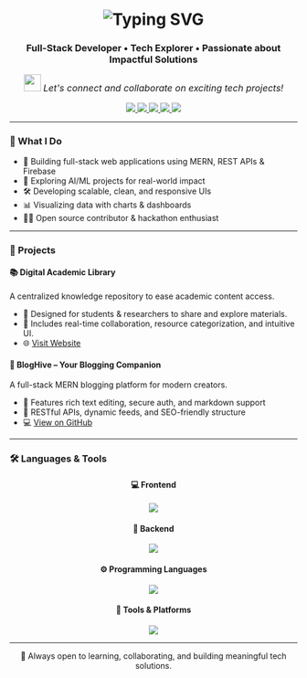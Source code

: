 <h1 align="center">
  <img src="https://readme-typing-svg.demolab.com?font=Fira+Code&weight=600&pause=1000&color=6A5ACD&center=true&vCenter=true&width=435&lines=Hi%2C+I'm+Afzal+Shaik;Full-Stack+Developer;Tech+Explorer+%7C+ML+%2B+OCR+Enthusiast" alt="Typing SVG" />
</h1>

<h3 align="center">
  <b>Full-Stack Developer</b> • <b>Tech Explorer</b> • <b>Passionate about Impactful Solutions</b>
</h3>

<p align="center" style="font-size: 16px; font-style: italic;">
  <img src="https://media.giphy.com/media/jpVnC65DmYeyRL4LHS/giphy.gif" width="30" />
  Let's connect and collaborate on exciting tech projects!
</p>

<div align="center">

<a href="https://linktr.ee/S_Afzal">
  <img src="https://img.shields.io/badge/Linktree-3a9c6e?style=for-the-badge&logo=linktree&logoColor=white" />
</a>
<a href="https://www.linkedin.com/in/afzalshaik">
  <img src="https://img.shields.io/badge/LinkedIn-0077B5?style=for-the-badge&logo=linkedin&logoColor=white" />
</a>
<a href="https://www.instagram.com/afzalshaik">
  <img src="https://img.shields.io/badge/Instagram-E4405F?style=for-the-badge&logo=instagram&logoColor=white" />
</a>
<a href="mailto:afzalshaik@email.com">
  <img src="https://img.shields.io/badge/Email-D14836?style=for-the-badge&logo=gmail&logoColor=white" />
</a>
<a href="https://github.com/AfzalShaik">
  <img src="https://img.shields.io/badge/GitHub-181717?style=for-the-badge&logo=github&logoColor=white" />
</a>

</div>


---

### 💼 What I Do

- 🔧 Building full-stack web applications using MERN, REST APIs & Firebase  
- 🧠 Exploring AI/ML projects for real-world impact  
- 🛠️ Developing scalable, clean, and responsive UIs  
- 📊 Visualizing data with charts & dashboards  
- 👨‍💻 Open source contributor & hackathon enthusiast  

---

### 🚀 Projects

#### 📚 Digital Academic Library  
A centralized knowledge repository to ease academic content access.  
- 🔹 Designed for students & researchers to share and explore materials.  
- 🔹 Includes real-time collaboration, resource categorization, and intuitive UI.  
- 🌐 [Visit Website](https://your-digital-library-site.com)  

#### 📝 BlogHive – Your Blogging Companion  
A full-stack MERN blogging platform for modern creators.  
- 🔹 Features rich text editing, secure auth, and markdown support  
- 🔹 RESTful APIs, dynamic feeds, and SEO-friendly structure  
- 💻 [View on GitHub](https://github.com/afzalshaik/bloghive)

---


### 🛠️ Languages & Tools

<div align="center">

#### 💻 Frontend  
<img src="https://skillicons.dev/icons?i=html,css,js,react,nextjs" />

#### 🧠 Backend  
<img src="https://skillicons.dev/icons?i=nodejs,express,mongodb,firebase" />

#### ⚙️ Programming Languages  
<img src="https://skillicons.dev/icons?i=python,c,cpp,java" />

#### 🧰 Tools & Platforms  
<img src="https://skillicons.dev/icons?i=git,vscode" />

</div>

---

<p align="center">
  🌟 Always open to learning, collaborating, and building meaningful tech solutions.
</p>
